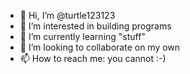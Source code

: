 - 👋 Hi, I’m @turtle123123
- 👀 I’m interested in building programs
- 🌱 I’m currently learning "stuff"
- 💞️ I’m looking to collaborate on my own
- 📫 How to reach me: you cannot :-)

<!---
turtle123123/turtle123123 is a ✨ special ✨ repository because its `README.md` (this file) appears on your GitHub profile.
You can click the Preview link to take a look at your changes.
--->
